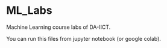 # ML_Labs
Machine Learning course labs of DA-IICT.

You can run this files from jupyter notebook (or google colab).
